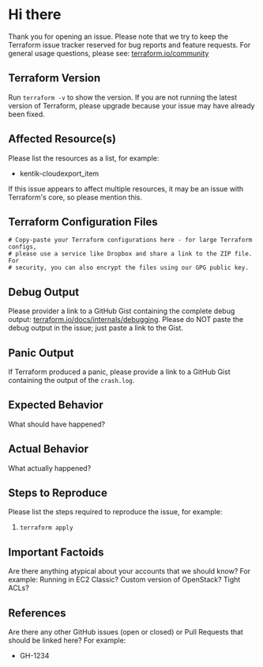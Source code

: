 # Hi there

Thank you for opening an issue. Please note that we try to keep the Terraform issue tracker reserved for bug reports and feature requests. For general usage questions, please see: [terraform.io/community](https://www.terraform.io/community.html)

## Terraform Version
Run `terraform -v` to show the version. If you are not running the latest version of Terraform, please upgrade because your issue may have already been fixed.

## Affected Resource(s)
Please list the resources as a list, for example:
- kentik-cloudexport_item

If this issue appears to affect multiple resources, it may be an issue with Terraform's core, so please mention this.

## Terraform Configuration Files
```hcl
# Copy-paste your Terraform configurations here - for large Terraform configs,
# please use a service like Dropbox and share a link to the ZIP file. For
# security, you can also encrypt the files using our GPG public key.
```

## Debug Output
Please provider a link to a GitHub Gist containing the complete debug output: [terraform.io/docs/internals/debugging](https://www.terraform.io/docs/internals/debugging.html). Please do NOT paste the debug output in the issue; just paste a link to the Gist.

## Panic Output
If Terraform produced a panic, please provide a link to a GitHub Gist containing the output of the `crash.log`.

## Expected Behavior
What should have happened?

## Actual Behavior
What actually happened?

## Steps to Reproduce
Please list the steps required to reproduce the issue, for example:
1. `terraform apply`

## Important Factoids
Are there anything atypical about your accounts that we should know? For example: Running in EC2 Classic? Custom version of OpenStack? Tight ACLs?

## References
Are there any other GitHub issues (open or closed) or Pull Requests that should be linked here? For example:
- GH-1234
